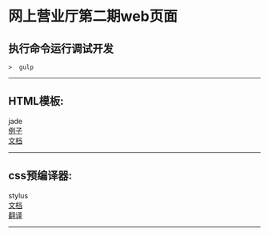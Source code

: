 # 网上营业厅第二期web页面

## 执行命令运行调试开发

```
>  gulp
```

---------------------------------------------------------

## HTML模板:  
jade  
[例子](http://jade-syntax.coffee-js.org/#basics)  
[文档](https://github.com/jadejs/jade/blob/master/Readme_zh-cn.md)

---------------------------------------------------------

## css预编译器:  
stylus  
[文档](http://learnboost.github.io/stylus/)  
[翻译](http://www.zhangxinxu.com/jq/stylus/)

---------------------------------------------------------

